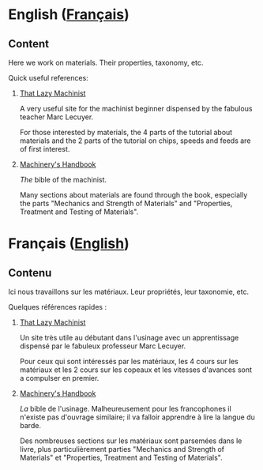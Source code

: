 # English ([Français][français])
## Content

Here we work on materials. Their properties, taxonomy, etc.

Quick useful references:

1. [That Lazy Machinist](http://www.thatlazymachinist.com/free-training.html)
   
   A very useful site for the machinist beginner dispensed by the
   fabulous teacher Marc Lecuyer.
   
   For those interested by materials, the 4 parts of the tutorial
   about materials and the 2 parts of the tutorial on chips, speeds
   and feeds are of first interest.

2. [Machinery's Handbook](https://en.wikipedia.org/wiki/Machinery%27s_Handbook)

	*The* bible of the machinist.
	
	Many sections about materials are found through the book,
    especially the parts "Mechanics and Strength of Materials" and
    "Properties, Treatment and Testing of Materials".

# Français ([English][english])
## Contenu

Ici nous travaillons sur les matériaux. Leur propriétés, leur
taxonomie, etc.

Quelques références rapides :

1. [That Lazy Machinist](http://www.thatlazymachinist.com/formation-gratuite.html)

   Un site très utile au débutant dans l'usinage avec un apprentissage
   dispensé par le fabuleux professeur Marc Lecuyer.
   
   Pour ceux qui sont intéressés par les matériaux, les 4 cours sur
   les matériaux et les 2 cours sur les copeaux et les vitesses
   d'avances sont a compulser en premier.

2. [Machinery's Handbook](https://en.wikipedia.org/wiki/Machinery%27s_Handbook)

   *La* bible de l'usinage. Malheureusement pour les francophones il
   n'existe pas d'ouvrage similaire; il va falloir apprendre à lire la
   langue du barde.
   
   Des nombreuses sections sur les matériaux sont parsemées dans le
   livre, plus particulièrement parties "Mechanics and Strength of
   Materials" et "Properties, Treatment and Testing of Materials".

[français]: #français-english
[english]: #english-français
